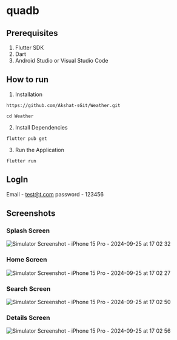 # quadb

## Prerequisites
1. Flutter SDK
2. Dart
3. Android Studio or Visual Studio Code

## How to run 

1. Installation 

```https://github.com/Akshat-sGit/Weather.git```

```cd Weather``` 

2. Install Dependencies 

``` flutter pub get ```  

3. Run the Application 

``` flutter run ``` 

## LogIn

Email - test@t.com
password - 123456

## Screenshots

### Splash Screen

![Simulator Screenshot - iPhone 15 Pro - 2024-09-25 at 17 02 32](https://github.com/user-attachments/assets/fc7be05c-187e-449e-a03d-f11d8a9084bc)

### Home Screen 

![Simulator Screenshot - iPhone 15 Pro - 2024-09-25 at 17 02 27](https://github.com/user-attachments/assets/897e42cd-70f5-4e07-8369-83967c5b2dbd)

### Search Screen 

![Simulator Screenshot - iPhone 15 Pro - 2024-09-25 at 17 02 50](https://github.com/user-attachments/assets/1f6f08a5-ff09-449e-b17f-96a688482527)

### Details Screen 

![Simulator Screenshot - iPhone 15 Pro - 2024-09-25 at 17 02 56](https://github.com/user-attachments/assets/eb630b3c-dbe5-4963-9bcf-8b2e56d6b0fe)



